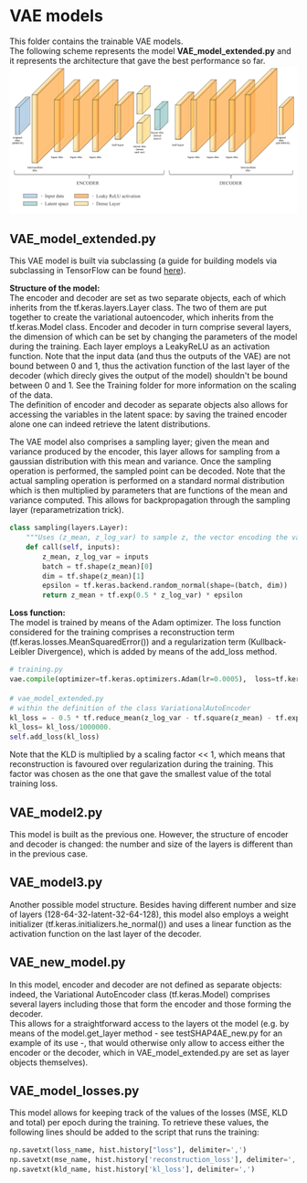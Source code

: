 # VAE models
This folder contains the trainable VAE models.  
The following scheme represents the model **VAE_model_extended.py** and it represents the architecture that gave the best performance so far.
![Alt Text](https://github.com/GiuliaLavizzari/ML4Anomalies/blob/50f243532b371ced4eab8769c03343e20e59d69e/VAEmodel/VAE_ML4Anomalies.png)

## VAE_model_extended.py
This VAE model is built via subclassing (a guide for building models via subclassing in TensorFlow can be found [here](https://www.tensorflow.org/guide/keras/custom_layers_and_models)).  

**Structure of the model:**  
The encoder and decoder are set as two separate objects, each of which inherits from the tf.keras.layers.Layer class. The two of them are put together to create the variational autoencoder, which inherits from the tf.keras.Model class. Encoder and decoder in turn comprise several layers, the dimension of which can be set by changing the parameters of the model during the training. Each layer employs a LeakyReLU as an activation function. Note that the input data (and thus the outputs of the VAE) are not bound between 0 and 1, thus the activation function of the last layer of the decoder (which direcly gives the output of the model) shouldn't be bound between 0 and 1. See the Training folder for more information on the scaling of the data.  
The definition of encoder and decoder as separate objects also allows for accessing the variables in the latent space: by saving the trained encoder alone one can indeed retrieve the latent distributions.

The VAE model also comprises a sampling layer; given the mean and variance produced by the encoder, this layer allows for sampling from a gaussian distribution with this mean and variance. Once the sampling operation is performed, the sampled point can be decoded. Note that the actual sampling operation is performed on a standard normal distribution which is then multiplied by parameters that are functions of the mean and variance computed. This allows for backpropagation through the sampling layer (reparametrization trick).
```python
class sampling(layers.Layer):
    """Uses (z_mean, z_log_var) to sample z, the vector encoding the variables."""
    def call(self, inputs):
        z_mean, z_log_var = inputs
        batch = tf.shape(z_mean)[0]
        dim = tf.shape(z_mean)[1]
        epsilon = tf.keras.backend.random_normal(shape=(batch, dim))
        return z_mean + tf.exp(0.5 * z_log_var) * epsilon
```


**Loss function:**  
The model is trained by means of the Adam optimizer. The loss function considered for the training comprises a reconstruction term (tf.keras.losses.MeanSquaredError()) and a regularization term (Kullback-Leibler Divergence), which is added by means of the add_loss method.
```python
# training.py
vae.compile(optimizer=tf.keras.optimizers.Adam(lr=0.0005),  loss=tf.keras.losses.MeanSquaredError())

# vae_model_extended.py 
# within the definition of the class VariationalAutoEncoder
kl_loss = - 0.5 * tf.reduce_mean(z_log_var - tf.square(z_mean) - tf.exp(z_log_var) + 1)
kl_loss= kl_loss/1000000.
self.add_loss(kl_loss)
```
Note that the KLD is multiplied by a scaling factor << 1, which means that reconstruction is favoured over regularization during the training. This factor was chosen as the one that gave the smallest value of the total training loss.

## VAE_model2.py
This model is built as the previous one. However, the structure of encoder and decoder is changed: the number and size of the layers is different than in the previous case.

## VAE_model3.py
Another possible model structure. Besides having different number and size of layers (128-64-32-latent-32-64-128), this model also employs a weight initializer (tf.keras.initializers.he_normal()) and uses a linear function as the activation function on the last layer of the decoder.

## VAE_new_model.py
In this model, encoder and decoder are not defined as separate objects: indeed, the Variational AutoEncoder class (tf.keras.Model) comprises several layers including those that form the encoder and those forming the decoder.  
This allows for a straightforward access to the layers ot the model (e.g. by means of the model.get_layer method - see testSHAP4AE_new.py for an example of its use -, that would otherwise only allow to access either the encoder or the decoder, which in VAE_model_extended.py are set as layer objects themselves).

## VAE_model_losses.py
This model allows for keeping track of the values of the losses (MSE, KLD and total) per epoch during the training. To retrieve these values, the following lines should be added to the script that runs the training:
```python
np.savetxt(loss_name, hist.history["loss"], delimiter=',')
np.savetxt(mse_name, hist.history['reconstruction_loss'], delimiter=',')
np.savetxt(kld_name, hist.history['kl_loss'], delimiter=',')
```
